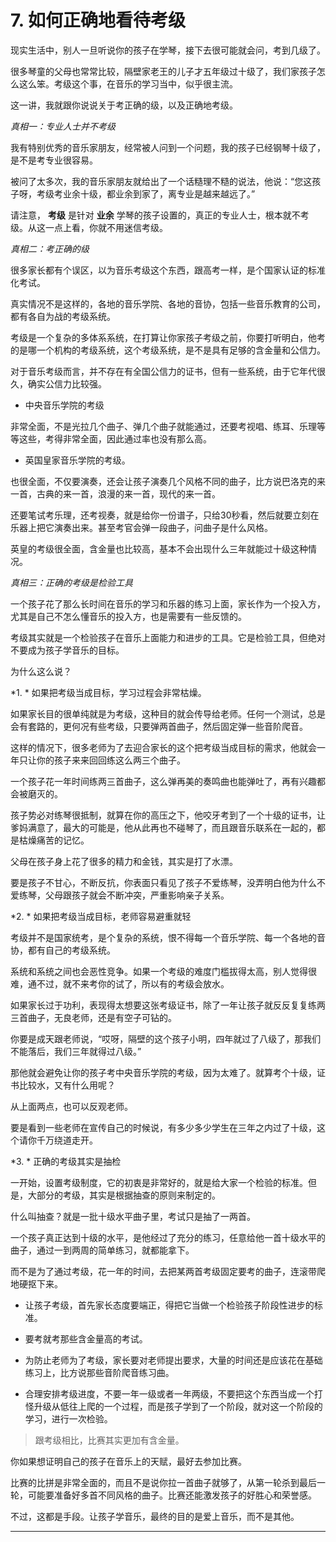 # 7. 如何正确地看待考级

现实生活中，别人一旦听说你的孩子在学琴，接下去很可能就会问，考到几级了。

很多琴童的父母也常常比较，隔壁家老王的儿子才五年级过十级了，我们家孩子怎么这么笨。考级这个事，在音乐的学习当中，似乎很主流。

这一讲，我就跟你说说关于考正确的级，以及正确地考级。

 *真相一：专业人士并不考级*

我有特别优秀的音乐家朋友，经常被人问到一个问题，我的孩子已经钢琴十级了，是不是考专业很容易。

被问了太多次，我的音乐家朋友就给出了一个话糙理不糙的说法，他说：“您这孩子呀，考级考业余十级，都业余到家了，离专业是越来越远了。”

请注意， **考级** 是针对 **业余** 学琴的孩子设置的，真正的专业人士，根本就不考级。从这一点上看，你就不用迷信考级。

 *真相二：考正确的级*

很多家长都有个误区，以为音乐考级这个东西，跟高考一样，是个国家认证的标准化考试。

真实情况不是这样的，各地的音乐学院、各地的音协，包括一些音乐教育的公司，都有各自为战的考级系统。

考级是一个复杂的多体系系统，在打算让你家孩子考级之前，你要打听明白，他考的是哪一个机构的考级系统，这个考级系统，是不是具有足够的含金量和公信力。

对于音乐考级而言，并不存在有全国公信力的证书，但有一些系统，由于它年代很久，确实公信力比较强。

* 中央音乐学院的考级

非常全面，不是光拉几个曲子、弹几个曲子就能通过，还要考视唱、练耳、乐理等等这些，考得非常全面，因此通过率也没有那么高。

* 英国皇家音乐学院的考级。

也很全面，不仅要演奏，还会让孩子演奏几个风格不同的曲子，比方说巴洛克的来一首，古典的来一首，浪漫的来一首，现代的来一首。

还要笔试考乐理，还考视奏，就是给你一份谱子，只给30秒看，然后就要立刻在乐器上把它演奏出来。甚至考官会弹一段曲子，问曲子是什么风格。

英皇的考级很全面，含金量也比较高，基本不会出现什么三年就能过十级这种情况。

 *真相三：正确的考级是检验工具*

一个孩子花了那么长时间在音乐的学习和乐器的练习上面，家长作为一个投入方，尤其是自己不怎么懂音乐的投入方，也是需要有一些反馈的。

考级其实就是一个检验孩子在音乐上面能力和进步的工具。它是检验工具，但绝对不要成为孩子学音乐的目标。

为什么这么说？

 *1. * 如果把考级当成目标，学习过程会非常枯燥。

如果家长目的很单纯就是为考级，这种目的就会传导给老师。任何一个测试，总是会有套路的，更何况有些考级，只要弹两首曲子，然后固定弹一些音阶爬音。

这样的情况下，很多老师为了去迎合家长的这个把考级当成目标的需求，他就会一年只让你的孩子来来回回练这么两三个曲子。

一个孩子花一年时间练两三首曲子，这么弹再美的奏鸣曲也能弹吐了，再有兴趣都会被磨灭的。

孩子势必对练琴很抵制，就算在你的高压之下，他咬牙考到了一个十级的证书，让爹妈满意了，最大的可能是，他从此再也不碰琴了，而且跟音乐联系在一起的，都是枯燥痛苦的记忆。

父母在孩子身上花了很多的精力和金钱，其实是打了水漂。

要是孩子不甘心，不断反抗，你表面只看见了孩子不爱练琴，没弄明白他为什么不爱练琴，父母跟孩子就会不断冲突，严重影响亲子关系。

 *2. * 如果把考级当成目标，老师容易避重就轻

考级并不是国家统考，是个复杂的系统，恨不得每一个音乐学院、每一个各地的音协，都有自己的考级系统。

系统和系统之间也会恶性竞争。如果一个考级的难度门槛拔得太高，别人觉得很难，通不过，就不来考你的试了，所以有的考级会放水。

如果家长过于功利，表现得太想要这张考级证书，除了一年让孩子就反反复复练两三首曲子，无良老师，还是有空子可钻的。

你要是成天跟老师说，“哎呀，隔壁的这个孩子小明，四年就过了八级了，那我们不能落后，我们三年就得过八级。”

那他就会避免让你的孩子考中央音乐学院的考级，因为太难了。就算考个十级，证书比较水，又有什么用呢？

从上面两点，也可以反观老师。

要是看到一些老师在宣传自己的时候说，有多少多少学生在三年之内过了十级，这个请你千万绕道走开。

 *3. * 正确的考级其实是抽检

一开始，设置考级制度，它的初衷是非常好的，就是给大家一个检验的标准。但是，大部分的考级，其实是根据抽查的原则来制定的。

什么叫抽查？就是一批十级水平曲子里，考试只是抽了一两首。

一个孩子真正达到十级的水平，是他经过了充分的练习，任意给他一首十级水平的曲子，通过一到两周的简单练习，就都能拿下。

而不是为了通过考级，花一年的时间，去把某两首考级固定要考的曲子，连滚带爬地硬抠下来。

* 让孩子考级，首先家长态度要端正，得把它当做一个检验孩子阶段性进步的标准。

* 要考就考那些含金量高的考试。

* 为防止老师为了考级，家长要对老师提出要求，大量的时间还是应该花在基础练习上，比方说那些音阶爬音练习曲。

* 合理安排考级进度，不要一年一级或者一年两级，不要把这个东西当成一个打怪升级从低往上爬的一个过程，而是孩子学到了一个阶段，就对这一个阶段的学习，进行一次检验。

> 跟考级相比，比赛其实更加有含金量。

你如果想证明自己的孩子在音乐上的天赋，最好去参加比赛。

比赛的比拼是非常全面的，而且不是说你拉一首曲子就够了，从第一轮杀到最后一轮，可能要准备好多首不同风格的曲子。比赛还能激发孩子的好胜心和荣誉感。

不过，这都是手段。让孩子学音乐，最终的目的是爱上音乐，而不是其他。

---
